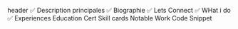 header ✅
Description principales ✅
Biographie ✅
Lets Connect ✅
WHat i do ✅
Experiences
Education Cert
Skill cards
Notable Work
Code Snippet
